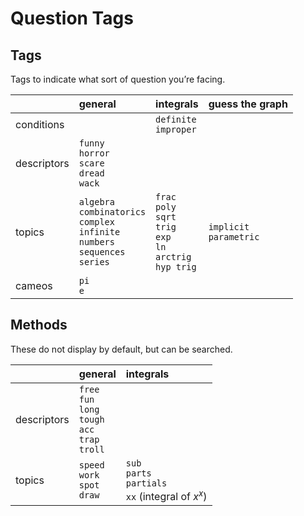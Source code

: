 # Question Tags


## Tags

Tags to indicate what sort of question you’re facing.

|             | general | integrals | guess the graph |
| :---------- | :------ | :-------- | :-------------- |
| conditions  |  | `definite`<br>`improper` |
| descriptors | `funny`<br>`horror`<br>`scare`<br>`dread`<br>`wack` |
| topics      | `algebra`<br>`combinatorics`<br>`complex`<br>`infinite`<br>`numbers`<br>`sequences`<br>`series` | `frac`<br>`poly`<br>`sqrt`<br>`trig`<br>`exp`<br>`ln`<br>`arctrig`<br>`hyp trig` | `implicit`<br>`parametric` |
| cameos      | `pi`<br>`e` |


## Methods

These do not display by default, but can be searched.

|             | general | integrals |
| :---------- | :------ | :-------- |
| descriptors | `free`<br>`fun`<br>`long`<br>`tough`<br>`acc`<br>`trap`<br>`troll` |
| topics      | `speed`<br>`work`<br>`spot`<br>`draw` | `sub`<br>`parts`<br>`partials`<br>`xx` (integral of $x^x$) |
